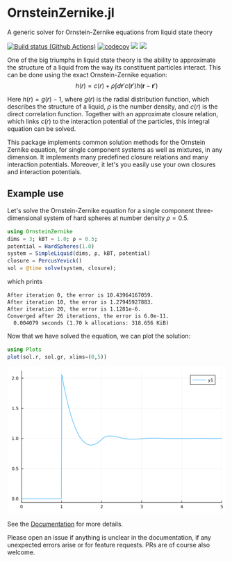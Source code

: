 # OrnsteinZernike.jl
A generic solver for Ornstein-Zernike equations from liquid state theory

[![Build status (Github Actions)](https://github.com/IlianPihlajamaa/OrnsteinZernike.jl/workflows/CI/badge.svg)](https://github.com/IlianPihlajamaa/OrnsteinZernike.jl/actions)
[![codecov](http://codecov.io/github/IlianPihlajamaa/OrnsteinZernike.jl/coverage.svg?branch=main)](http://codecov.io/github/IlianPihlajamaa/OrnsteinZernike.jl?branch=main)
[![](https://img.shields.io/badge/docs-stable-blue.svg)](https://IlianPihlajamaa.github.io/OrnsteinZernike.jl/stable)
[![](https://img.shields.io/badge/docs-dev-blue.svg)](https://IlianPihlajamaa.github.io/OrnsteinZernike.jl/dev)

One of the big triumphs in liquid state theory is the ability to approximate the structure of a liquid from the way its constituent particles interact. 
This can be done using the exact Ornstein-Zernike equation: 
$$h(r) = c(r) + \rho \int d\textbf{r}' c(\textbf{r}')h(\textbf{r}- \textbf{r}') $$

Here $h(r) = g(r) - 1$, where $g(r)$ is the radial distribution function, which describes the structure of a liquid, $\rho$ is the number density, and $c(r)$ is the direct correlation function. Together with an approximate closure relation, which links $c(r)$ to the interaction potential of the particles, this integral equation can be solved. 

This package implements common solution methods for the Ornstein Zernike equation, for single component systems as well as mixtures, in any dimension. It implements many predefined closure relations and many interaction potentials. Moreover, it let's you easily use your own closures and interaction potentials.

## Example use

Let's solve the Ornstein-Zernike equation for a single component three-dimensional system of hard spheres at number density $ρ = 0.5$. 

```julia
using OrnsteinZernike
dims = 3; kBT = 1.0; ρ = 0.5;
potential = HardSpheres(1.0)
system = SimpleLiquid(dims, ρ, kBT, potential)
closure = PercusYevick()
sol = @time solve(system, closure);
```
which prints
```
After iteration 0, the error is 10.43964167059.
After iteration 10, the error is 1.27945927883.
After iteration 20, the error is 1.1281e-6.
Converged after 26 iterations, the error is 6.0e-11.
  0.004079 seconds (1.70 k allocations: 318.656 KiB)
```
Now that we have solved the equation, we can plot the solution:
```julia
using Plots
plot(sol.r, sol.gr, xlims=(0,5))
```
![image](docs/src/Figs/example.png)

See the <a href="https://ilianpihlajamaa.github.io/OrnsteinZernike.jl/dev/">Documentation</a> for more details.

Please open an issue if anything is unclear in the documentation, if any unexpected errors arise or for feature requests. PRs are of course also welcome.
